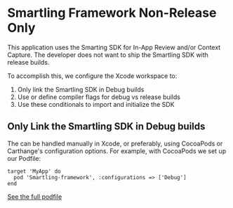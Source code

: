 # Smartling Framework Non-Release Only

This application uses the Smarting SDK for In-App Review and/or Context Capture.
The developer does not want to ship the Smartling SDK with release builds.

To accomplish this, we configure the Xcode workspace to:

1. Only link the Smartling SDK in Debug builds
2. Use or define compiler flags for debug vs release builds
3. Use these conditionals to import and initialize the SDK

## Only Link the Smartling SDK in Debug builds

The can be handled manually in Xcode, or preferably, using CocoaPods or Carthange's
 configuration options. For example, with CocoaPods we set up our Podfile:

```
target 'MyApp' do
  pod 'Smartling-framework', :configurations => ['Debug'] 
end
```
[See the full podfile][Podfile]


[Podfile]: https://github.com/Smartling/mobile-sdk-examples/blob/master/ios/non-release-builds/AcmeApp/Podfile
